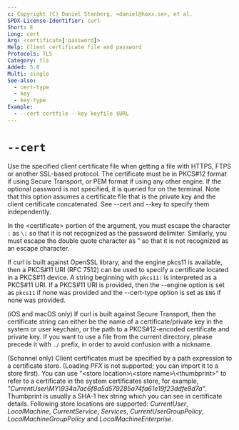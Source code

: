 ```yaml
---
c: Copyright (C) Daniel Stenberg, <daniel@haxx.se>, et al.
SPDX-License-Identifier: curl
Short: E
Long: cert
Arg: <certificate[:password]>
Help: Client certificate file and password
Protocols: TLS
Category: tls
Added: 5.0
Multi: single
See-also:
  - cert-type
  - key
  - key-type
Example:
  - --cert certfile --key keyfile $URL
---
```


# `--cert`

Use the specified client certificate file when getting a file with HTTPS, FTPS
or another SSL-based protocol. The certificate must be in PKCS#12 format if
using Secure Transport, or PEM format if using any other engine. If the
optional password is not specified, it is queried for on the terminal. Note
that this option assumes a certificate file that is the private key and the
client certificate concatenated. See --cert and --key to specify them
independently.

In the \<certificate\> portion of the argument, you must escape the character
`:` as `\:` so that it is not recognized as the password delimiter. Similarly,
you must escape the double quote character as \" so that it is not recognized
as an escape character.

If curl is built against OpenSSL library, and the engine pkcs11 is available,
then a PKCS#11 URI (RFC 7512) can be used to specify a certificate located in
a PKCS#11 device. A string beginning with `pkcs11:` is interpreted as a
PKCS#11 URI. If a PKCS#11 URI is provided, then the --engine option is set as
`pkcs11` if none was provided and the --cert-type option is set as `ENG` if
none was provided.

(iOS and macOS only) If curl is built against Secure Transport, then the
certificate string can either be the name of a certificate/private key in the
system or user keychain, or the path to a PKCS#12-encoded certificate and
private key. If you want to use a file from the current directory, please
precede it with `./` prefix, in order to avoid confusion with a nickname.

(Schannel only) Client certificates must be specified by a path expression to
a certificate store. (Loading *PFX* is not supported; you can import it to a
store first). You can use "\<store location\>\\<store name\>\\<thumbprint\>"
to refer to a certificate in the system certificates store, for example,
*"CurrentUser\MY\934a7ac6f8a5d579285a74fa61e19f23ddfe8d7a"*. Thumbprint is
usually a SHA-1 hex string which you can see in certificate details. Following
store locations are supported: *CurrentUser*, *LocalMachine*,
*CurrentService*, *Services*, *CurrentUserGroupPolicy*,
*LocalMachineGroupPolicy* and *LocalMachineEnterprise*.
